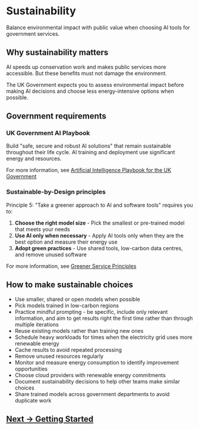 # Sustainability

Balance environmental impact with public value when choosing AI tools for government services.

## Why sustainability matters

AI speeds up conservation work and makes public services more accessible. But these benefits must not damage the environment.

The UK Government expects you to assess environmental impact before making AI decisions and choose less energy-intensive options when possible.

## Government requirements

### UK Government AI Playbook

Build "safe, secure and robust AI solutions" that remain sustainable throughout their life cycle. AI training and deployment use significant energy and resources.

For more information, see [Artificial Intelligence Playbook for the UK Government](https://www.gov.uk/government/publications/ai-playbook-for-the-uk-government/artificial-intelligence-playbook-for-the-uk-government-html "https://www.gov.uk/government/publications/ai-playbook-for-the-uk-government/artificial-intelligence-playbook-for-the-uk-government-html")
### Sustainable-by-Design principles

Principle 5: "Take a greener approach to AI and software tools" requires you to:

1. **Choose the right model size** - Pick the smallest or pre-trained model that meets your needs
2. **Use AI only when necessary** - Apply AI tools only when they are the best option and measure their energy use
3. **Adopt green practices** - Use shared tools, low-carbon data centres, and remove unused software

For more information, see [Greener Service Principles](https://greenerservices.github.io/principles/5-take-a-greener-approach-to-AI-and-software-tools/#)

## How to make sustainable choices

- Use smaller, shared or open models when possible
- Pick models trained in low-carbon regions
- Practice mindful prompting - be specific, include only relevant information, and aim to get results right the first time rather than through multiple iterations
- Reuse existing models rather than training new ones
- Schedule heavy workloads for times when the electricity grid uses more renewable energy
- Cache results to avoid repeated processing
- Remove unused resources regularly
- Monitor and measure energy consumption to identify improvement opportunities
- Choose cloud providers with renewable energy commitments
- Document sustainability decisions to help other teams make similar choices
- Share trained models across government departments to avoid duplicate work

## [Next -> Getting Started](../getting-started/README.md)